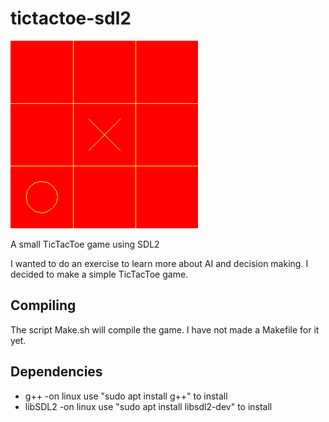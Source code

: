 # tictactoe-sdl2
![Alt text](/tictactoe-sdl2-screenshot.png?raw=true "Screenshot")

A small TicTacToe game using SDL2

I wanted to do an exercise to learn more about AI and decision making. I decided to make a simple TicTacToe game.

## Compiling

The script Make.sh will compile the game. I have not made a Makefile for it yet.

## Dependencies
 * g++           -on linux use "sudo apt install g++" to install
 * libSDL2       -on linux use "sudo apt install libsdl2-dev" to install
